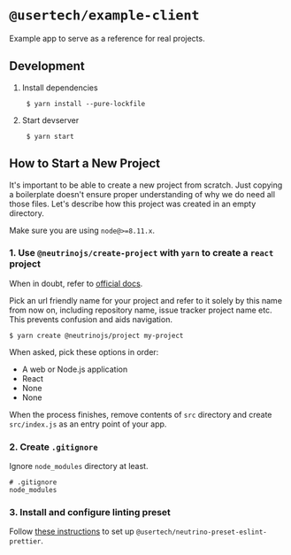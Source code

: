 # `@usertech/example-client`

Example app to serve as a reference for real projects.

## Development

1. Install dependencies

        $ yarn install --pure-lockfile

2. Start devserver

        $ yarn start

## How to Start a New Project

It's important to be able to create a new project from scratch.
Just copying a boilerplate doesn't ensure proper understanding
of why we do need all those files. Let's describe how this
project was created in an empty directory.

Make sure you are using `node@>=8.11.x`.

### 1. Use `@neutrinojs/create-project` with `yarn` to create a `react` project

When in doubt, refer to [official docs](https://neutrinojs.org/installation/create-new-project.html).

Pick an url friendly name for your project and refer to
it solely by this name from now on, including repository name,
issue tracker project name etc.
This prevents confusion and aids navigation.

    $ yarn create @neutrinojs/project my-project

When asked, pick these options in order:

- A web or Node.js application
- React
- None
- None

When the process finishes, remove contents of `src` directory
and create `src/index.js` as an entry point of your app.

### 2. Create `.gitignore`

Ignore `node_modules` directory at least.

    # .gitignore
    node_modules

### 3. Install and configure linting preset

Follow [these instructions](https://github.com/usertech/neutrino-preset-eslint-prettier)
to set up `@usertech/neutrino-preset-eslint-prettier`.
